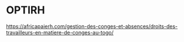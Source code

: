 # OPTIRH

https://africapaierh.com/gestion-des-conges-et-absences/droits-des-travailleurs-en-matiere-de-conges-au-togo/
